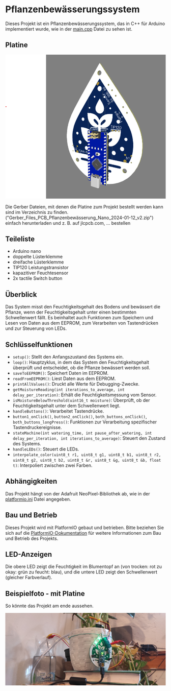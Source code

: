 # Pflanzenbewässerungssystem

Dieses Projekt ist ein Pflanzenbewässerungssystem, das in C++ für Arduino implementiert wurde, wie in der [main.cpp](src/main.cpp) Datei zu sehen ist.

## Platine

![Hier sollte das Foto sein](platine.png)

Die Gerber Dateien, mit denen die Platine zum Projekt bestellt werden kann sind im Verzeichnis zu finden. ("Gerber_Files_PCB_Pflanzenbewässerung_Nano_2024-01-12_v2.zip") einfach herunterladen und z. B. auf jlcpcb.com, ... bestellen

## Teileliste

* Arduino nano
* doppelte Lüsterklemme 
* dreifache Lüsterklemme
* TIP120 Leistungstransistor
* kapazitiver Feuchtesensor
* 2x tactile Switch button


## Überblick

Das System misst den Feuchtigkeitsgehalt des Bodens und bewässert die Pflanze, wenn der Feuchtigkeitsgehalt unter einen bestimmten Schwellenwert fällt. Es beinhaltet auch Funktionen zum Speichern und Lesen von Daten aus dem EEPROM, zum Verarbeiten von Tastendrücken und zur Steuerung von LEDs.

## Schlüsselfunktionen

- `setup()`: Stellt den Anfangszustand des Systems ein.
- `loop()`: Hauptzyklus, in dem das System den Feuchtigkeitsgehalt überprüft und entscheidet, ob die Pflanze bewässert werden soll.
- `saveToEEPROM()`: Speichert Daten im EEPROM.
- `readFromEEPROM()`: Liest Daten aus dem EEPROM.
- `printAllValues()`: Druckt alle Werte für Debugging-Zwecke.
- `getMoistureReading(int iterations_to_average, int delay_per_iteration)`: Erhält die Feuchtigkeitsmessung vom Sensor.
- `isMoistureBelowThreshold(uint16_t moisture)`: Überprüft, ob der Feuchtigkeitsgehalt unter dem Schwellenwert liegt.
- `handleButtons()`: Verarbeitet Tastendrücke.
- `button1_onClick()`, `button2_onClick()`, `both_buttons_onClick()`, `both_buttons_longPress()`: Funktionen zur Verarbeitung spezifischer Tastendruckereignisse.
- `stateMachine(int watering_time, int pause_after_watering, int delay_per_iteration, int iterations_to_average)`: Steuert den Zustand des Systems.
- `handleLEDs()`: Steuert die LEDs.
- `interpolate_color(uint8_t r1, uint8_t g1, uint8_t b1, uint8_t r2, uint8_t g2, uint8_t b2, uint8_t &r, uint8_t &g, uint8_t &b, float t)`: Interpoliert zwischen zwei Farben.

## Abhängigkeiten

Das Projekt hängt von der Adafruit NeoPixel-Bibliothek ab, wie in der [platformio.ini](platformio.ini) Datei angegeben.

## Bau und Betrieb

Dieses Projekt wird mit PlatformIO gebaut und betrieben. Bitte beziehen Sie sich auf die [PlatformIO-Dokumentation](https://docs.platformio.org/page/projectconf.html) für weitere Informationen zum Bau und Betrieb des Projekts.

## LED-Anzeigen

Die obere LED zeigt die Feuchtigkeit im Blumentopf an (von trocken: rot zu okay: grün zu feucht: blau), und die untere LED zeigt den Schwellenwert (gleicher Farbverlauf).

## Beispielfoto - mit Platine

So könnte das Projekt am ende aussehen.

![Hier sollte das Foto sein](pflanzenfoto.jpg)